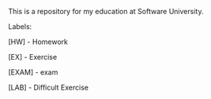 This is a repository for my education at Software University.

Labels:

[HW] - Homework

[EX] - Exercise

[EXAM] - exam

[LAB] - Difficult Exercise
